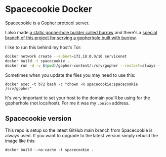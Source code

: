 # Spacecookie Docker

[Spacecookie](https://github.com/sternenseemann/spacecookie) is a [Gopher protocol server](https://en.wikipedia.org/wiki/Gopher_(protocol)).

I also made [a static gopherhole builder called
burrow](https://github.com/someodd/burrow) and there's a [special branch of
this project for serving a gopherhole built with
burrow](https://github.com/someodd/docker-spacecookie/tree/feature/git-server-burrow).

I like to run this behind my host's Tor:

```bash
docker network create --subnet=172.18.0.0/16 servicenet
docker build -t spacecookie .
docker run -d -v $(pwd)/gopher-content/:/srv/gopher --restart=always --net servicenet --hostname=spacecookie --ip=172.18.0.68 spacecookie
```

Sometimes when you update the files you may need to use this:

```
docker exec -t b72 bash -c "chown -R spacecookie:spacecookie /srv/gopher"
```

It's very important to set your host to the domain you'll be using for the
gopherhole (not localhost). For me it was my `.onion` address.

## Spacecookie version

This repo is setup so the latest GitHub main branch from Spacecookie is always
used. If you want to upgrade to the latest version simply rebuild the image
like this:

```
docker build --no-cache -t spacecookie .
```
